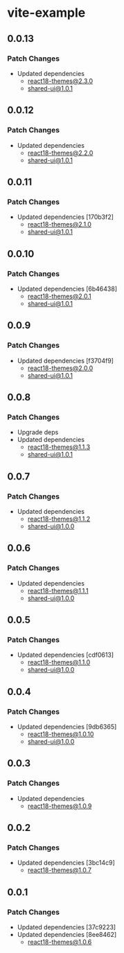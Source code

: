 # vite-example

## 0.0.13

### Patch Changes

- Updated dependencies
  - react18-themes@2.3.0
  - shared-ui@1.0.1

## 0.0.12

### Patch Changes

- Updated dependencies
  - react18-themes@2.2.0
  - shared-ui@1.0.1

## 0.0.11

### Patch Changes

- Updated dependencies [170b3f2]
  - react18-themes@2.1.0
  - shared-ui@1.0.1

## 0.0.10

### Patch Changes

- Updated dependencies [6b46438]
  - react18-themes@2.0.1
  - shared-ui@1.0.1

## 0.0.9

### Patch Changes

- Updated dependencies [f3704f9]
  - react18-themes@2.0.0
  - shared-ui@1.0.1

## 0.0.8

### Patch Changes

- Upgrade deps
- Updated dependencies
  - react18-themes@1.1.3
  - shared-ui@1.0.1

## 0.0.7

### Patch Changes

- Updated dependencies
  - react18-themes@1.1.2
  - shared-ui@1.0.0

## 0.0.6

### Patch Changes

- Updated dependencies
  - react18-themes@1.1.1
  - shared-ui@1.0.0

## 0.0.5

### Patch Changes

- Updated dependencies [cdf0613]
  - react18-themes@1.1.0
  - shared-ui@1.0.0

## 0.0.4

### Patch Changes

- Updated dependencies [9db6365]
  - react18-themes@1.0.10
  - shared-ui@1.0.0

## 0.0.3

### Patch Changes

- Updated dependencies
  - react18-themes@1.0.9

## 0.0.2

### Patch Changes

- Updated dependencies [3bc14c9]
  - react18-themes@1.0.7

## 0.0.1

### Patch Changes

- Updated dependencies [37c9223]
- Updated dependencies [8ee8462]
  - react18-themes@1.0.6
